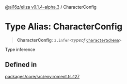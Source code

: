 [@ai16z/eliza v0.1.4-alpha.3](../index.md) / CharacterConfig

# Type Alias: CharacterConfig

> **CharacterConfig**: `z.infer`\<*typeof* [`CharacterSchema`](../variables/CharacterSchema.md)\>

Type inference

## Defined in

[packages/core/src/enviroment.ts:127](https://github.com/artela-network/focEliza/blob/main/packages/core/src/enviroment.ts#L127)
